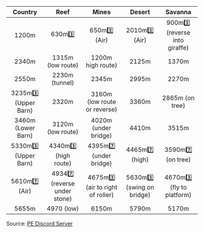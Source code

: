 **Country** | **Reef** | **Mines** | **Desert** | **Savanna**  
:--: | :--: | :--: | :--: | :--:
 1200m |  630m3️⃣ |  650m3️⃣ (Air) | 2010m3️⃣ (Air) |  900m3️⃣ (reverse into giraffe)  
 2340m |  1315m (low route)  |  1200m high route) |  2125m |  1370m  
 2550m |  2230m (tunnel) |  2345m |  2995m |  2270m  
 3235m3️⃣ (Upper Barn) |  2320m |  3160m (low route or reverse) |  3360m |  2865m (on tree)  
 3460m (Lower Barn) |  3120m (low route) |  4020m (under bridge) |  4410m |  3515m  
 5330m3️⃣ (Upper Barn) |  4340m3️⃣ (high route) |  4395m7️⃣ (under bridge) |  4465m7️⃣ (high) |  3590m7️⃣ (on tree)  
 5610m7️⃣ (Air) |  49347️⃣ (reverse under stone) |  4675m3️⃣ (air to right of roller) |  5630m3️⃣ (swing on bridge) |  4670m3️⃣ (fly to platform)  
 5655m |  4970 (low) |  6150m |  5790m |  5170m  

Source: [PE Discord Server](https://discord.gg/w29PA2H3M4)
